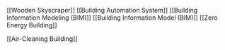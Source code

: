 [[Wooden Skyscraper]]
[[Building Automation System]]
[[Building Information Modeling (BIM)]]
[[Building Information Model (BIM)]]
[[Zero Energy Building]]

[[Air-Cleaning Building]]
